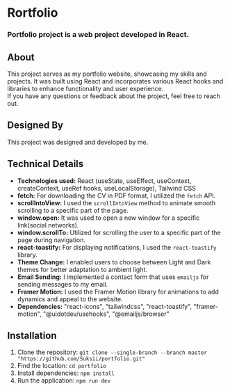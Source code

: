 # Rortfolio

### Portfolio project is a web project developed in React.

## About
This project serves as my portfolio website, showcasing my skills and projects. It was built using React and incorporates various React hooks and libraries to enhance functionality and user experience.<br/>
If you have any questions or feedback about the project, feel free to reach out.

## Designed By
This project was designed and developed by me.

## Technical Details
- **Technologies used:** React (useState, useEffect, useContext, createContext, useRef hooks, useLocalStorage), Tailwind CSS
- **fetch:** For downloading the CV in PDF format, I utilized the `fetch` API.
- **scrollIntoView:** I used the `scrollIntoView` method to animate smooth scrolling to a specific part of the page.
- **window.open:** It was used to open a new window for a specific link(social networks).
- **window.scrollTo:** Utilized for scrolling the user to a specific part of the page during navigation.
- **react-toastify:** For displaying notifications, I used the `react-toastify` library.
- **Theme Change:** I enabled users to choose between Light and Dark themes for better adaptation to ambient light.
- **Email Sending:** I implemented a contact form that uses `emailjs` for sending messages to my email.
- **Framer Motion:** I used the Framer Motion library for animations to add dynamics and appeal to the website.
- **Dependencies:** "react-icons", "tailwindcss", "react-toastify", "framer-motion", "@uidotdev/usehooks", "@emailjs/browser"

## Installation
1. Clone the repository: `git clone --single-branch --branch master "https://github.com/Suksii/portfolio.git"`
2. Find the location: `cd portfolio`
3. Install dependencies: `npm install`
4. Run the application: `npm run dev`
